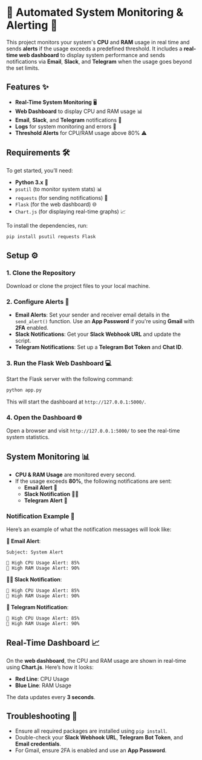 # 🚨 **Automated System Monitoring & Alerting** 🚨

This project monitors your system's **CPU** and **RAM** usage in real time and sends **alerts** if the usage exceeds a predefined threshold. It includes a **real-time web dashboard** to display system performance and sends notifications via **Email**, **Slack**, and **Telegram** when the usage goes beyond the set limits.

## Features ✨
- **Real-Time System Monitoring** 🖥️
- **Web Dashboard** to display CPU and RAM usage 📊
- **Email**, **Slack**, and **Telegram** notifications 🚨
- **Logs** for system monitoring and errors 📂
- **Threshold Alerts** for CPU/RAM usage above 80% ⚠️

## Requirements 🛠️
To get started, you’ll need:
- **Python 3.x** 🐍
- `psutil` (to monitor system stats) 📊
- `requests` (for sending notifications) 📩
- `Flask` (for the web dashboard) 🌐
- `Chart.js` (for displaying real-time graphs) 📈

To install the dependencies, run:

```bash
pip install psutil requests Flask
```

## Setup ⚙️
### 1. Clone the Repository
Download or clone the project files to your local machine.

### 2. Configure Alerts 🚨
- **Email Alerts**: Set your sender and receiver email details in the `send_alert()` function. Use an **App Password** if you're using **Gmail** with **2FA** enabled.
- **Slack Notifications**: Get your **Slack Webhook URL** and update the script.
- **Telegram Notifications**: Set up a **Telegram Bot Token** and **Chat ID**.

### 3. Run the Flask Web Dashboard 💻
Start the Flask server with the following command:

```bash
python app.py
```

This will start the dashboard at `http://127.0.0.1:5000/`.

### 4. Open the Dashboard 🌐
Open a browser and visit `http://127.0.0.1:5000/` to see the real-time system statistics.

## System Monitoring 📊
- **CPU & RAM Usage** are monitored every second.
- If the usage exceeds **80%**, the following notifications are sent:
  - **Email Alert** 📧
  - **Slack Notification** 🧑‍💻
  - **Telegram Alert** 📲

### Notification Example 📢
Here’s an example of what the notification messages will look like:

**📧 Email Alert**:
```
Subject: System Alert

🚨 High CPU Usage Alert: 85%
🚨 High RAM Usage Alert: 90%
```

**🧑‍💻 Slack Notification**:
```
🚨 High CPU Usage Alert: 85%
🚨 High RAM Usage Alert: 90%
```

**📲 Telegram Notification**:
```
🚨 High CPU Usage Alert: 85%
🚨 High RAM Usage Alert: 90%
```

## Real-Time Dashboard 📈
On the **web dashboard**, the CPU and RAM usage are shown in real-time using **Chart.js**. Here’s how it looks:


- **Red Line**: CPU Usage
- **Blue Line**: RAM Usage

The data updates every **3 seconds**.

## Troubleshooting 🔧
- Ensure all required packages are installed using `pip install`.
- Double-check your **Slack Webhook URL**, **Telegram Bot Token**, and **Email credentials**.
- For Gmail, ensure 2FA is enabled and use an **App Password**.

